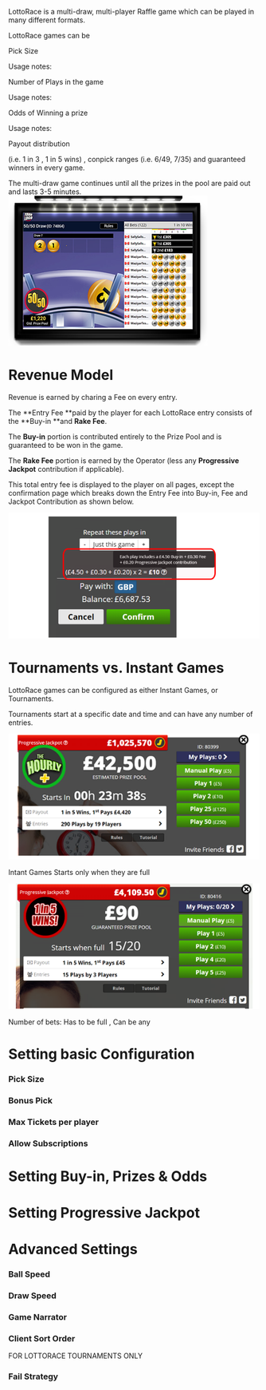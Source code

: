 <!-- TITLE: Lottorace -->
<!-- SUBTITLE: A quick summary of Lottorace -->


LottoRace is a multi-draw, multi-player Raffle game which can be played in many different formats.

LottoRace games can be 

Pick Size

Usage notes:

Number of Plays in the game

Usage notes:

Odds of Winning a prize

Usage notes:

Payout distribution

(i.e. 1 in 3 , 1 in 5 wins) , conpick ranges (i.e. 6/49, 7/35) and guaranteed winners in every game.



The multi-draw game continues until all the prizes in the pool are paid out and lasts  3-5 minutes.
![Game Stream Copy](/uploads/game-stream-copy.png "Game Stream Copy")
# Revenue Model 
Revenue is earned by charing a Fee on every entry.

The **Entry Fee **paid by the player for each LottoRace entry consists of  the **Buy-in **and **Rake Fee**.

The **Buy-in** portion is contributed entirely to the Prize Pool and is guaranteed to be won in the game.

The **Rake Fee**  portion is earned by the Operator (less any **Progressive Jackpot** contribution if applicable).

This total entry fee is displayed to the player on all pages, except the confirmation page which breaks down the Entry Fee into Buy-in, Fee and Jackpot Contribution as shown below.

![Fee Breakdown](/uploads/fee-breakdown.png "Fee Breakdown")





# Tournaments vs. Instant Games

LottoRace games can be configured as either Instant Games, or Tournaments.

Tournaments start at a specific date and time and can have any number of entries.

![Tournaments](/uploads/tournaments.png "Tournaments")

Intant Games Starts only when they are full 

![Instant Lobby](/uploads/instant-lobby.png "Instant Lobby")

Number of bets:  Has to be full , Can be any


# Setting basic Configuration

### Pick Size 
### Bonus Pick 
### Max Tickets per player
### Allow Subscriptions






# Setting Buy-in, Prizes & Odds

# Setting Progressive Jackpot



# Advanced Settings

### Ball Speed
### Draw Speed
### Game Narrator
### Client Sort Order

FOR LOTTORACE TOURNAMENTS ONLY
### Fail Strategy 

